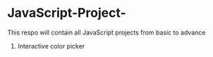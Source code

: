 # JavaScript-Project-

This respo will contain all JavaScript projects from basic to advance 


1. Interactive color picker

